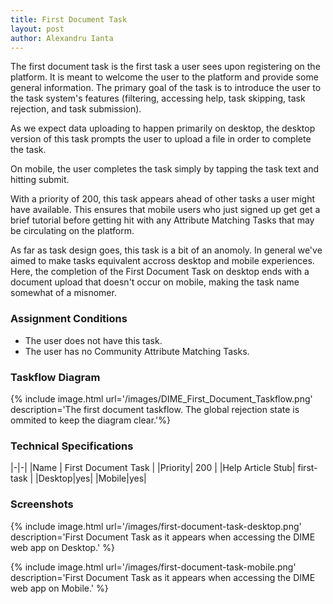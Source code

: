 ```yaml
---
title: First Document Task
layout: post
author: Alexandru Ianta
---
```


The first document task is the first task a user sees upon registering on the platform. It is meant to welcome the user to the platform and provide some general information. The primary goal of the task is to introduce the user to the task system's features (filtering, accessing help, task skipping, task rejection, and task submission).

As we expect data uploading to happen primarily on desktop, the desktop version of this task prompts the user to upload a file in order to complete the task. 
 
On mobile, the user completes the task simply by tapping the task text and hitting submit.

With a priority of 200, this task appears ahead of other tasks a user might have available. This ensures that mobile users who just signed up get get a brief tutorial before getting hit with any Attribute Matching Tasks that may be circulating on the platform.

As far as task design goes, this task is a bit of an anomoly. In general we've aimed to make tasks equivalent accross desktop and mobile experiences. Here, the completion of the First Document Task on desktop ends with a document upload that doesn't occur on mobile, making the task name somewhat of a misnomer. 

### Assignment Conditions
* The user does not have this task.
* The user has no Community Attribute Matching Tasks.


### Taskflow Diagram

{% include image.html url='/images/DIME_First_Document_Taskflow.png' description='The first document taskflow. The global rejection state is ommited to keep the diagram clear.'%}


### Technical Specifications

|-|-|
|Name | First Document Task |
|Priority| 200 | 
|Help Article Stub| first-task |
|Desktop|yes|
|Mobile|yes|






### Screenshots

{% include image.html url='/images/first-document-task-desktop.png' description='First Document Task as it appears when accessing the DIME web app on Desktop.' %}

{% include image.html url='/images/first-document-task-mobile.png' description='First Document Task as it appears when accessing the DIME web app on Mobile.' %}
